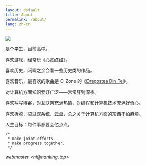 ```yaml
---
layout: default
title: About
permalink: /about/
lang: zh-cn
---
```


![](https://b2.nanking.top/img/66f33791-aa09-43a4-a25c-0352364c167a.jpeg)

是个学生，目前高中。

喜欢游戏，经常玩《[心灵终结](http://mentalomega.com/ch)》。 

喜欢历史，闲暇之余会看一些历史类的作品。

喜欢音乐，最喜欢的歌曲是 O-Zone 的《[Dragostea Din Tei](https://music.163.com/#/song?id=4346391)》。

对计算机方面知识爱好广泛——常常肝到深夜。

喜欢写写博客，对互联网充满热情，对编程和计算机技术充满好奇心。

喜欢折腾，搞过双系统、云盘，总之关于计算机方面的东西不怕麻烦。

人生目标：每件事都要会亿点点。

```
/*
 * make joint efforts.
 * make progress together.
 */ 
```

<address>webmaster &lt;hi@nanking.top&gt;</address>

